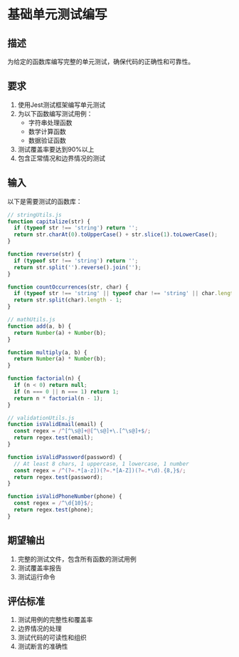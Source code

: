 # 基础单元测试编写

## 描述
为给定的函数库编写完整的单元测试，确保代码的正确性和可靠性。

## 要求
1. 使用Jest测试框架编写单元测试
2. 为以下函数编写测试用例：
   - 字符串处理函数
   - 数学计算函数
   - 数据验证函数
3. 测试覆盖率要达到90%以上
4. 包含正常情况和边界情况的测试

## 输入
以下是需要测试的函数库：

```javascript
// stringUtils.js
function capitalize(str) {
  if (typeof str !== 'string') return '';
  return str.charAt(0).toUpperCase() + str.slice(1).toLowerCase();
}

function reverse(str) {
  if (typeof str !== 'string') return '';
  return str.split('').reverse().join('');
}

function countOccurrences(str, char) {
  if (typeof str !== 'string' || typeof char !== 'string' || char.length !== 1) return 0;
  return str.split(char).length - 1;
}

// mathUtils.js
function add(a, b) {
  return Number(a) + Number(b);
}

function multiply(a, b) {
  return Number(a) * Number(b);
}

function factorial(n) {
  if (n < 0) return null;
  if (n === 0 || n === 1) return 1;
  return n * factorial(n - 1);
}

// validationUtils.js
function isValidEmail(email) {
  const regex = /^[^\s@]+@[^\s@]+\.[^\s@]+$/;
  return regex.test(email);
}

function isValidPassword(password) {
  // At least 8 chars, 1 uppercase, 1 lowercase, 1 number
  const regex = /^(?=.*[a-z])(?=.*[A-Z])(?=.*\d).{8,}$/;
  return regex.test(password);
}

function isValidPhoneNumber(phone) {
  const regex = /^\d{10}$/;
  return regex.test(phone);
}
```

## 期望输出
1. 完整的测试文件，包含所有函数的测试用例
2. 测试覆盖率报告
3. 测试运行命令

## 评估标准
1. 测试用例的完整性和覆盖率
2. 边界情况的处理
3. 测试代码的可读性和组织
4. 测试断言的准确性